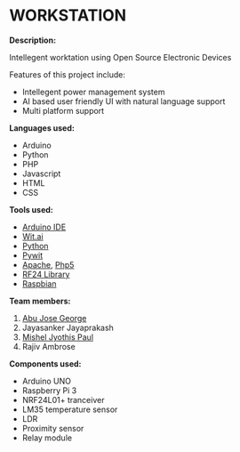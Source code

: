 # WORKSTATION
<b>Description:</b>
<p>Intellegent worktation using Open Source Electronic Devices</p>

Features of this project include:</br>
- Intellegent power management system</br>
- AI based user friendly UI with natural language support</br>
- Multi platform support</br>

<b>Languages used:</b>
- Arduino
- Python
- PHP
- Javascript
- HTML
- CSS

<b>Tools used:</b>
- <a href="https://www.arduino.cc/en/Main/Software/">Arduino IDE</a>
- <a href="https://wit.ai/">Wit.ai</a>
- <a href="https://www.python.org/">Python</a>
- <a href="https://github.com/wit-ai/pywit">Pywit</a>
- <a href="https://www.apache.org/">Apache</a>, <a href="http://php.net/">Php5</a>
- <a href="https://github.com/maniacbug/RF24">RF24 Library</a>
- <a href="https://www.raspberrypi.org/downloads/raspbian/">Raspbian</a>

<b>Team members:</b></br>

1. <a href="https://github.com/vu2swz">Abu Jose George</a></br>
2. Jayasanker Jayaprakash</br>
3. <a href="https://github.com/h3llcr0w">Mishel Jyothis Paul</a></br>
4. Rajiv Ambrose</br>

<b>Components used:</b>
- Arduino UNO
- Raspberry Pi 3
- NRF24L01+ tranceiver
- LM35 temperature sensor
- LDR
- Proximity sensor
- Relay module
